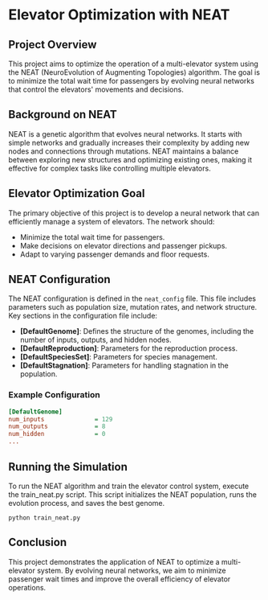 # Elevator Optimization with NEAT

## Project Overview

This project aims to optimize the operation of a multi-elevator system using the NEAT (NeuroEvolution of Augmenting Topologies) algorithm. The goal is to minimize the total wait time for passengers by evolving neural networks that control the elevators' movements and decisions.

## Background on NEAT

NEAT is a genetic algorithm that evolves neural networks. It starts with simple networks and gradually increases their complexity by adding new nodes and connections through mutations. NEAT maintains a balance between exploring new structures and optimizing existing ones, making it effective for complex tasks like controlling multiple elevators.

## Elevator Optimization Goal

The primary objective of this project is to develop a neural network that can efficiently manage a system of elevators. The network should:

- Minimize the total wait time for passengers.
- Make decisions on elevator directions and passenger pickups.
- Adapt to varying passenger demands and floor requests.

## NEAT Configuration

The NEAT configuration is defined in the `neat_config` file. This file includes parameters such as population size, mutation rates, and network structure. Key sections in the configuration file include:

- **\[DefaultGenome\]**: Defines the structure of the genomes, including the number of inputs, outputs, and hidden nodes.
- **\[DefaultReproduction\]**: Parameters for the reproduction process.
- **\[DefaultSpeciesSet\]**: Parameters for species management.
- **\[DefaultStagnation\]**: Parameters for handling stagnation in the population.

### Example Configuration

```ini
[DefaultGenome]
num_inputs              = 129
num_outputs             = 8
num_hidden              = 0
...
```

## Running the Simulation
To run the NEAT algorithm and train the elevator control system, execute the train_neat.py script. This script initializes the NEAT population, runs the evolution process, and saves the best genome.
```
python train_neat.py
```

## Conclusion
This project demonstrates the application of NEAT to optimize a multi-elevator system. By evolving neural networks, we aim to minimize passenger wait times and improve the overall efficiency of elevator operations.

